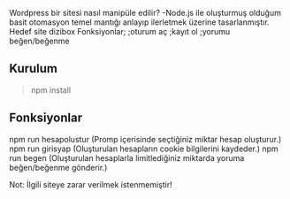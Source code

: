 Wordpress bir sitesi nasıl manipüle edilir?
-Node.js ile oluşturmuş olduğum basit otomasyon temel mantığı anlayıp ilerletmek üzerine tasarlanmıştır.
Hedef site dizibox
 Fonksiyonlar;
 ;oturum aç
 ;kayıt ol
 ;yorumu beğen/beğenme

## Kurulum

> npm install

## Fonksiyonlar
npm run hesapolustur
(Promp içerisinde seçtiğiniz miktar hesap oluşturur.)
npm run girisyap
(Oluşturulan hesapların cookie bilgilerini kaydeder.)
npm run begen
(Oluşturulan hesaplarla limitlediğiniz miktarda yoruma beğen/beğenme gönderir.)


 
Not: İlgili siteye zarar verilmek istenmemiştir!